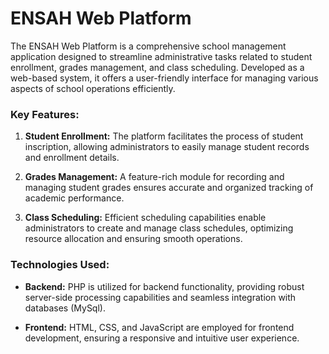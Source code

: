 # ENSAH Web Platform

The ENSAH Web Platform is a comprehensive school management application designed to streamline administrative tasks related to student enrollment, grades management, and class scheduling. Developed as a web-based system, it offers a user-friendly interface for managing various aspects of school operations efficiently.

### Key Features:

1. **Student Enrollment:** The platform facilitates the process of student inscription, allowing administrators to easily manage student records and enrollment details.

2. **Grades Management:** A feature-rich module for recording and managing student grades ensures accurate and organized tracking of academic performance.

3. **Class Scheduling:** Efficient scheduling capabilities enable administrators to create and manage class schedules, optimizing resource allocation and ensuring smooth operations.

### Technologies Used:

- **Backend:** PHP is utilized for backend functionality, providing robust server-side processing capabilities and seamless integration with databases (MySql).

- **Frontend:** HTML, CSS, and JavaScript are employed for frontend development, ensuring a responsive and intuitive user experience.
